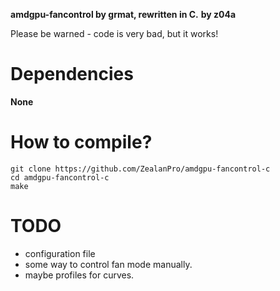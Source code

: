**amdgpu-fancontrol by grmat, rewritten in C.**
**by z04a**

Please be warned - code is very bad, but it works!

# Dependencies
**None**

# How to compile?

```
git clone https://github.com/ZealanPro/amdgpu-fancontrol-c
cd amdgpu-fancontrol-c
make
```

# TODO

* configuration file
* some way to control fan mode manually.
* maybe profiles for curves.
